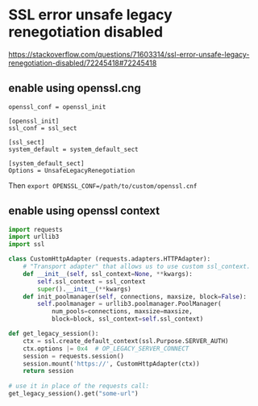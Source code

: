 # SSL error unsafe legacy renegotiation disabled
https://stackoverflow.com/questions/71603314/ssl-error-unsafe-legacy-renegotiation-disabled/72245418#72245418

## enable using openssl.cng
```
openssl_conf = openssl_init

[openssl_init]
ssl_conf = ssl_sect

[ssl_sect]
system_default = system_default_sect

[system_default_sect]
Options = UnsafeLegacyRenegotiation
```
Then `export OPENSSL_CONF=/path/to/custom/openssl.cnf`

## enable using openssl context
```py
import requests
import urllib3
import ssl

class CustomHttpAdapter (requests.adapters.HTTPAdapter):
    # "Transport adapter" that allows us to use custom ssl_context.
    def __init__(self, ssl_context=None, **kwargs):
        self.ssl_context = ssl_context
        super().__init__(**kwargs)
    def init_poolmanager(self, connections, maxsize, block=False):
        self.poolmanager = urllib3.poolmanager.PoolManager(
            num_pools=connections, maxsize=maxsize,
            block=block, ssl_context=self.ssl_context)

def get_legacy_session():
    ctx = ssl.create_default_context(ssl.Purpose.SERVER_AUTH)
    ctx.options |= 0x4  # OP_LEGACY_SERVER_CONNECT
    session = requests.session()
    session.mount('https://', CustomHttpAdapter(ctx))
    return session
    
# use it in place of the requests call:
get_legacy_session().get("some-url")
```
